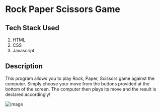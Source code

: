 # Rock Paper Scissors Game
## Tech Stack Used
1. HTML
2. CSS
3. Javascript

## Description
This program allows you to play Rock, Paper, Scissors game against the computer. Simply choose your move from the buttons provided at the bottom of the screen. The computer then plays its move and the result is declared accordingly!

![image](https://user-images.githubusercontent.com/81479041/139257442-de2e7c58-2da1-45d7-9dc4-f8540356c27b.png)

